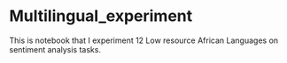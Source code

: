 # Multilingual_experiment
This is notebook that I experiment 12 Low resource African Languages on sentiment analysis tasks.
